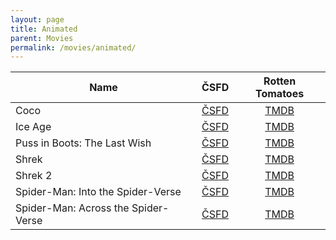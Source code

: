 ```yaml
---
layout: page
title: Animated
parent: Movies
permalink: /movies/animated/
---
```


| Name                                | ČSFD                                                                                 | Rotten Tomatoes                                                                    |
|-------------------------------------|:------------------------------------------------------------------------------------:|:----------------------------------------------------------------------------------:|
| Coco                                | [ČSFD](https://www.csfd.cz/film/66830-coco/prehled/)                                 | [TMDB](https://www.themoviedb.org/movie/354912-coco)                               |
| Ice Age                             | [ČSFD](https://www.csfd.cz/film/19838-doba-ledova/prehled/)                          | [TMDB](https://www.themoviedb.org/movie/425-ice-age)                               |
| Puss in Boots: The Last Wish        | [ČSFD](https://www.csfd.cz/film/389064-kocour-v-botach-posledni-prani/prehled/)      | [TMDB](https://www.themoviedb.org/movie/315162-puss-in-boots-the-last-wish)        |
| Shrek                               | [ČSFD](https://www.csfd.cz/film/14999-shrek/prehled/)                                | [TMDB](https://www.themoviedb.org/movie/808-shrek)                                 |
| Shrek 2                             | [ČSFD](https://www.csfd.cz/film/15000-shrek-2/prehled/)                              | [TMDB](https://www.themoviedb.org/movie/809-shrek-2)                               |
| Spider-Man: Into the Spider-Verse   | [ČSFD](https://www.csfd.cz/film/54763-spider-man-paralelni-svety/prehled/)           | [TMDB](https://www.themoviedb.org/movie/324857-spider-man-into-the-spider-verse)   |
| Spider-Man: Across the Spider-Verse | [ČSFD](https://www.csfd.cz/film/792366-spider-man-napric-paralelnimi-svety/prehled/) | [TMDB](https://www.themoviedb.org/movie/569094-spider-man-across-the-spider-verse) |
